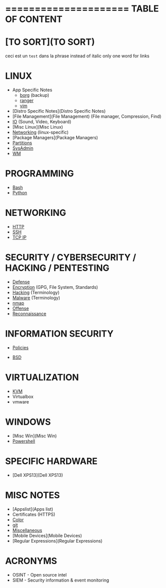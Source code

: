 
=====================
  TABLE OF CONTENT
=====================

# [TO SORT](TO SORT)
ceci est un `test` dans la phrase instead of italic
only  one word for links

# LINUX

* App Specific Notes
    * [borg](borg) (backup)
    * [ranger](ranger)
    * [vim](vim)
* [Distro Specific Notes](Distro Specific Notes)
* [File Management](File Management) (File manager, Compression, Find)
* [IO](IO) (Sound, Video, Keyboard)
* [Misc Linux](Misc Linux)
* [Networking](Networking) (linux-specific)
* [Package Managers](Package Managers)
* [Partitions](Partitions)
* [SysAdmin](SysAdmin)
* [WM](WM)

# PROGRAMMING

* [Bash](Bash)
* [Python](Python)

# NETWORKING

* [HTTP](HTTP)
* [SSH](SSH)
* [TCP IP](TCP-IP)

# SECURITY / CYBERSECURITY / HACKING / PENTESTING

* [Defense](Defense)
* [Encryption](Encryption) (GPG, File System, Standards)
* [Hacking](Hacking) (Terminology)
* [Malware](Malware) (Terminology)
* [nmap](nmap)
* [Offense](Offense)
* [Reconnaissance](Reconnaissance)

# INFORMATION SECURITY

* [Policies](Policies)

* [BSD](BSD)

# VIRTUALIZATION

* [KVM](KVM)
* Virtualbox
* vmware

# WINDOWS

* [Misc Win](Misc Win)
* [Powershell](Powershell)

# SPECIFIC HARDWARE

* [Dell XPS13](Dell XPS13)

# MISC NOTES

* [Appslist](Apps list)
* Certificates (HTTPS)
* [Color](Color)
* [git](git)
* [Miscellaneous](Miscellaneous)
* [Mobile Devices](Mobile Devices)
* [Regular Expressions](Regular Expressions)

# ACRONYMS

- OSINT - Open source intel
- SIEM - Security information & event monitoring
